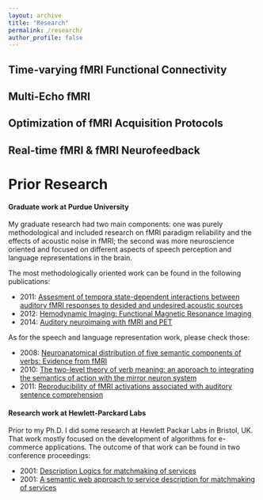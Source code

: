 ```yaml
---
layout: archive
title: "Research"
permalink: /research/
author_profile: false
---
```


## Time-varying fMRI Functional Connectivity

## Multi-Echo fMRI

## Optimization of fMRI Acquisition Protocols

## Real-time fMRI & fMRI Neurofeedback


# Prior Research

#### Graduate work at Purdue University

My graduate research had two main components: one was purely methodological and included research on fMRI paradigm reliability and the effects of acoustic noise in fMRI; the second was more neuroscience oriented and focused on different aspects of speech perception and language representations in the brain.

The most methodologically oriented work can be found in the following publications:

  * 2011: [Assesment of tempora state-dependent interactions between auditory fMRI responses to desided and undesired acoustic sources](https://javiergcas.github.io/publication/2011-01-01-Assessment-of-temporal-state-dependent-interactions-between-auditory-fMRI-r)
  * 2012: [Hemodynamic Imaging: Functional Magnetic Resonance Imaging](https://javiergcas.github.io/publication/2012-01-01-Hemodynamic-Imaging%3A-Functional-Magnetic-Resonance-Imaging)
  * 2014: [Auditory neuroimaing with fMRI and PET](https://javiergcas.github.io/publication/2014-01-01-Auditory-neuroimaging-with-fMRI-and-PET)

As for the speech and language representation work, please check those:

  * 2008: [Neuroanatomical distribution of five semantic components of verbs: Evidence from fMRI](https://javiergcas.github.io/publication/2008-01-01-Neuroanatomical-distribution-of-five-semantic-components-of-verbs%3A-Evidence)
  * 2010: [The two-level theory of verb meaning: an approach to integrating the semantics of action with the mirror neuron system](https://javiergcas.github.io/publication/2010-01-01-The-two-level-theory-of-verb-meaning%3A-An-approach-to-integrating-the-semant)
  * 2011: [Reproducibility of fMRI activations associated with auditory sentence comprehension](https://javiergcas.github.io/publication/2011-01-01-Reproducibility-of-fMRI-activations-associated-with-auditory-sentence-compr)

#### Research work at Hewlett-Parckard Labs

Prior to my Ph.D. I did some research at Hewlett Packar Labs in Bristol, UK. That work mostly focused on the development of algorithms for e-commerce applications. The outcome of that work can be found in two conference proceedings:

* 2001: [Description Logics for matchmaking of services](https://javiergcas.github.io/publication/2001-01-01-Description-logics-for-matchmaking-of-services)
* 2001: [A semantic web approach to service description for matchmaking of services](https://javiergcas.github.io/publication/2001-01-01-A-semantic-web-approach-to-service-description-for-matchmaking-of-services)
